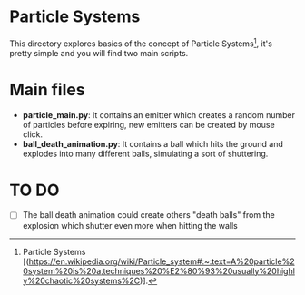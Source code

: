 # Particle Systems

This directory explores basics of the concept of Particle Systems[^1], it's pretty simple and you will find two main scripts.

# Main files

- **particle_main.py**: It contains an emitter which creates a random number of particles before expiring, new emitters can be created by mouse click. 
- **ball_death_animation.py**: It contains a ball which hits the ground and explodes into many different balls, simulating a sort of shuttering.

# TO DO

- [ ] The ball death animation could create others "death balls" from the explosion which shutter even more when hitting the walls


[^1]: Particle Systems [(https://en.wikipedia.org/wiki/Particle_system#:~:text=A%20particle%20system%20is%20a,techniques%20%E2%80%93%20usually%20highly%20chaotic%20systems%2C)].
